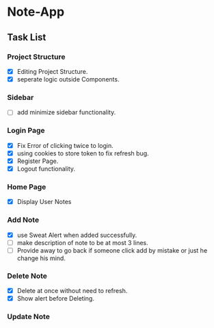 # Note-App

## Task List

### Project Structure

- [x] Editing Project Structure.
- [x] seperate logic outside Components.

### Sidebar

- [ ] add minimize sidebar functionality.

### Login Page

- [x] Fix Error of clicking twice to login.
- [x] using cookies to store token to fix refresh bug.
- [x] Register Page.
- [x] Logout functionality.

### Home Page

- [x] Display User Notes

### Add Note

- [x] use Sweat Alert when added successfully.
- [ ] make description of note to be at most 3 lines.
- [ ] Provide away to go back if someone click add by mistake or just he change his mind.

### Delete Note

- [x] Delete at once without need to refresh.
- [x] Show alert before Deleting.

### Update Note
